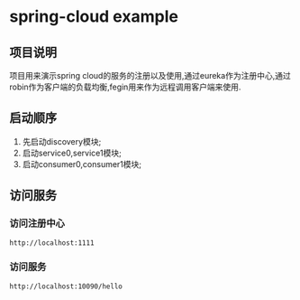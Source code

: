 # spring-cloud example

## 项目说明
 项目用来演示spring cloud的服务的注册以及使用,通过eureka作为注册中心,通过robin作为客户端的负载均衡,fegin用来作为远程调用客户端来使用.

## 启动顺序
1. 先启动discovery模块;
2. 启动service0,service1模块;
3. 启动consumer0,consumer1模块;

## 访问服务
### 访问注册中心
```
http://localhost:1111
```
### 访问服务
```
http://localhost:10090/hello
```
